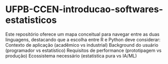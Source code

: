 # UFPB-CCEN-introducao-softwares-estatisticos
Este repositório oferece um mapa conceitual para navegar entre as duas linguagens, destacando que a escolha entre R e Python deve considerar:  Contexto de aplicação (acadêmico vs industrial)  Background do usuário (programador vs estatístico)  Requisitos de performance (prototipagem vs produção)  Ecossistema necessário (estatística pura vs IA/ML)
